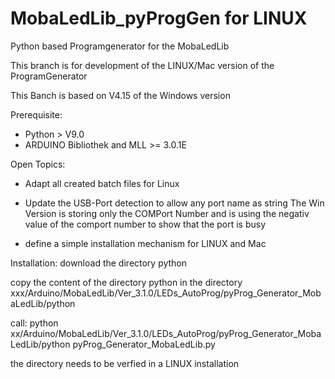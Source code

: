 # MobaLedLib_pyProgGen for LINUX
Python based Programgenerator for the MobaLedLib

This branch is for development of the LINUX/Mac version of the ProgramGenerator

This Banch is based on V4.15 of the Windows version

Prerequisite:
- Python > V9.0
- ARDUINO Bibliothek and MLL >= 3.0.1E

Open Topics:

- Adapt all created batch files for Linux

- Update the USB-Port detection to allow any port name as string
  The Win Version is storing only the COMPort Number and is using the negativ value of the comport number to show that the port is busy
  
- define a simple installation mechanism for LINUX and Mac


Installation:
download the directory python

copy the content of the directory python in the directory xxx/Arduino/MobaLedLib/Ver_3.1.0/LEDs_AutoProg/pyProg_Generator_MobaLedLib/python

call: python xx/Arduino/MobaLedLib/Ver_3.1.0/LEDs_AutoProg/pyProg_Generator_MobaLedLib/python pyProg_Generator_MobaLedLib.py

the directory needs to be verfied in a LINUX installation

